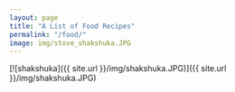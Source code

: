 ```yaml
---
layout: page
title: "A List of Food Recipes"
permalink: "/food/"
image: img/stove_shakshuka.JPG
---
```


[![shakshuka]({{ site.url }}/img/shakshuka.JPG)]({{ site.url }}/img/shakshuka.JPG)
